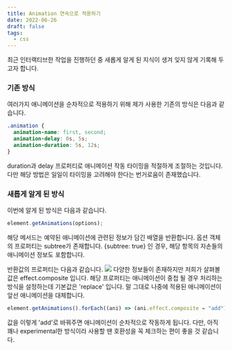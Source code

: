 ```yaml
---
title: Animation 연속으로 적용하기
date: 2022-06-26
draft: false
tags:
  - css
---
```

 
최근 인터랙티브한 작업을 진행하던 중 새롭게 알게 된 지식이 생겨 잊지 않게 기록해 두고자 합니다.

### 기존 방식
여러가지 애니메이션을 순차적으로 적용하기 위해 제가 사용한 기존의 방식은 다음과 같습니다.
```css
.animation {
  animation-name: first, second;
  animation-delay: 0s, 5s;
  animation-duration: 5s, 12s;
}
```
duration과 delay 프로퍼티로 애니메이션 작동 타이밍을 적절하게 조절하는 것입니다. 다만 해당 방법은 일일이 타이밍을 고려해야 한다는 번거로움이 존재했습니다.

### 새롭게 알게 된 방식
이번에 알게 된 방식은 다음과 같습니다.
```javascript
element.getAnimations(options);

```
해당 메서드는 예약된 애니메이션에 관련된 정보가 담긴 배열을 반환합니다.
옵션 객체의 프로퍼티는 subtree가 존재합니다. {subtree: true} 인 경우, 해당 항목의 자손들의 애니메이션 정보도 포함합니다.

반환값의 프로퍼티는 다음과 같습니다.
![](https://velog.velcdn.com/images/n0eyes/post/2f22f976-038c-46a9-b950-bc078781e858/image.png)
다양한 정보들이 존재하지만 저희가 살펴볼 값은 effect.composite 입니다. 해당 프로퍼티는 애니메이션이 중첩 될 경우 처리하는 방식을 설정하는데 기본값은 'replace' 입니다. 말 그대로 나중에 적용된 애니메이션이 앞선 애니메이션을 대체합니다. 
```javascript
element.getAnimations().forEach((ani) => (ani.effect.composite = "add"));
```
값을 이렇게 'add'로 바꿔주면 애니메이션이 순차적으로 작동하게 됩니다.
다만, 아직 꽤나 experimental한 방식이라 사용할 땐 호환성을 꼭 체크하는 편이 좋을 것 같습니다.